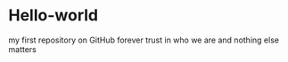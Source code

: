 Hello-world
===========

my first repository on GitHub
forever trust in who we are and nothing else matters
